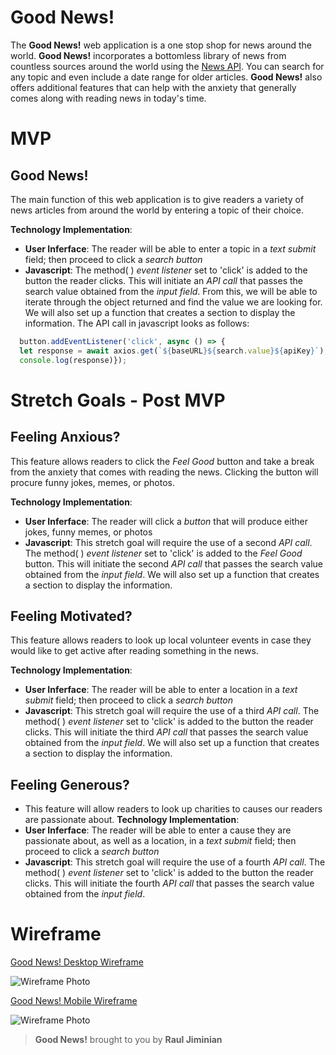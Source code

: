 # **Good News!**

The **Good News!** web application is a one stop shop for news around the world. **Good News!** incorporates a bottomless library of news from countless sources around the world using the [News API](http://www.NewsAPI.org). You can search for any topic and even include a date range for older articles. **Good News!** also offers additional features that can help with the anxiety that generally comes along with reading news in today's time.

# MVP

## **Good News!**
The main function of this web application is to give readers a variety of news articles from around the world by entering a topic of their choice.

**Technology Implementation**:
  * **User Inferface**: The reader will be able to enter a topic in a *text submit* field; then proceed to click a *search button*
  * **Javascript**: The method( ) *event listener* set to 'click' is added to the button the reader clicks. This will initiate an *API call* that passes the search value obtained from the *input field*. From this, we will be able to iterate through the object returned and find the value we are looking for. We will also set up a function that creates a section to display the information. The API call in javascript looks as follows:

```javascript
  button.addEventListener('click', async () => {
  let response = await axios.get(`${baseURL}${search.value}${apiKey}`);
  console.log(response)});
```

# Stretch Goals - Post MVP

## Feeling Anxious?
This feature allows readers to click the *Feel Good* button and take a break from the anxiety that comes with reading the news. Clicking the button will procure funny jokes, memes, or photos. 

**Technology Implementation**:
  * **User Inferface**: The reader will click a *button* that will produce either jokes, funny memes, or photos
  * **Javascript**: This stretch goal will require the use of a second *API call*. The method( ) *event listener* set to 'click' is added to the *Feel Good* button. This will initiate the second *API call* that passes the search value obtained from the *input field*. We will also set up a function that creates a section to display the information.


## Feeling Motivated?
This feature allows readers to look up local volunteer events in case they would like to get active after reading something in the news.

**Technology Implementation**:
  * **User Inferface**: The reader will be able to enter a location in a *text submit* field; then proceed to click a *search button*
  * **Javascript**: This stretch goal will require the use of a third *API call*. The method( ) *event listener* set to 'click' is added to the button the reader clicks. This will initiate the third *API call* that passes the search value obtained from the *input field*. We will also set up a function that creates a section to display the information.

## Feeling Generous?
  * This feature will allow readers to look up charities to causes our readers are passionate about.
  **Technology Implementation**:
  * **User Inferface**: The reader will be able to enter a cause they are passionate about, as well as a location, in a *text submit* field; then proceed to click a *search button*
  * **Javascript**: This stretch goal will require the use of a fourth *API call*. The method( ) *event listener* set to 'click' is added to the button the reader clicks. This will initiate the fourth *API call* that passes the search value obtained from the *input field*.

# Wireframe

[Good News! Desktop Wireframe](https://wireframe.cc/j6KuqJ)

![Wireframe Photo](https://i.imgur.com/0lw6SuH.png)

[Good News! Mobile Wireframe](https://wireframe.cc/aqdSWV)

![Wireframe Photo](https://i.imgur.com/kiUlHC8.png)

> **Good News!** brought to you by **Raul Jiminian**